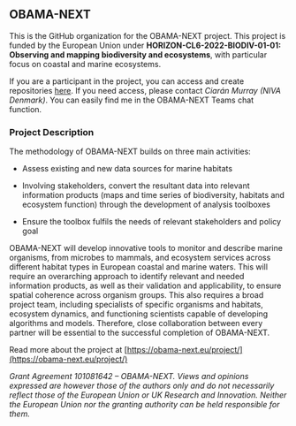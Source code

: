 ## OBAMA-NEXT

This is the GitHub organization for the OBAMA-NEXT project. This project is funded by the European Union under **HORIZON-CL6-2022-BIODIV-01-01: Observing and mapping biodiversity and ecosystems**, with particular focus on coastal and marine ecosystems.

If you are a participant in the project, you can access and create repositories [here](https://github.com/orgs/OBAMANEXT/repositories). If you need access, please contact *Ciarán Murray (NIVA Denmark)*. You can easily find me in the OBAMA-NEXT Teams chat function.


### Project Description

The methodology of OBAMA-NEXT builds on three main activities: ​

* Assess existing and new data sources for marine habitats​

* Involving stakeholders, convert the resultant data into relevant information products (maps and time series of biodiversity, habitats and ecosystem function) through the development of analysis toolboxes​

* Ensure the toolbox fulfils the needs of relevant stakeholders and policy goal​

OBAMA-NEXT will develop innovative tools to monitor and describe marine organisms, from microbes to mammals, and ecosystem services across different habitat types in European coastal and marine waters. 
This will require an overarching approach to identify relevant and needed information products, as well as their validation and applicability, to ensure spatial coherence across organism groups. 
This also requires a broad project team, including specialists of specific organisms and habitats, ecosystem dynamics, and functioning scientists capable of developing algorithms and models. 
Therefore, close collaboration between every partner will be essential to the successful completion of OBAMA-NEXT.​

Read more about the project at [https://obama-next.eu/project/](https://obama-next.eu/project/)

*Grant Agreement 101081642 – OBAMA-NEXT. Views and opinions expressed are however those of the authors only and do not necessarily reflect those of the European Union or UK Research and Innovation. 
Neither the European Union nor the granting authority can be held responsible for them.*
